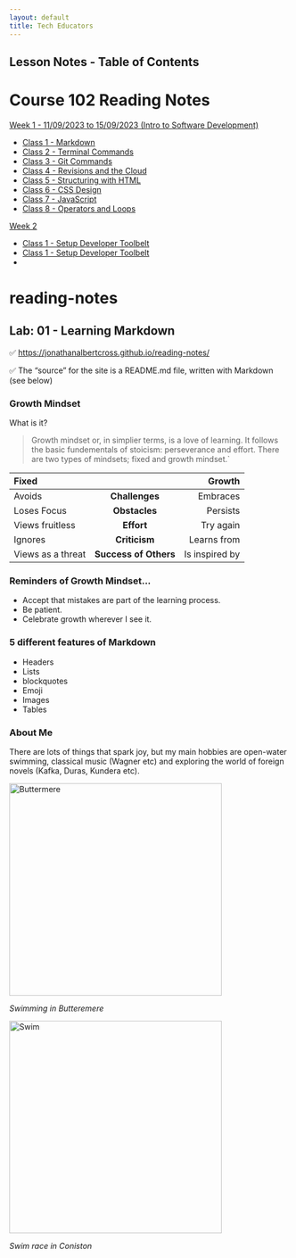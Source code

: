 ```yaml
---
layout: default
title: Tech Educators
---
```


## Lesson Notes - Table of Contents

# Course 102 Reading Notes

[Week 1 - 11/09/2023 to 15/09/2023 (Intro to Software Development)
](#102)

- [Class 1 - Markdown](#102/class-01.md)
- [Class 2 - Terminal Commands](#102/class-02.md)
- [Class 3 - Git Commands](#102/class-03.md)
- [Class 4 - Revisions and the Cloud](#102/class-04.md)
- [Class 5 - Structuring with HTML](#102/class-05.md)
- [Class 6 - CSS Design](#102/class-06.md)
- [Class 7 - JavaScript](#102/class-07.md)
- [Class 8 - Operators and Loops](#102/class-08.md)

[Week 2](#201)
- [Class 1 - Setup Developer Toolbelt](#102/class-02.md)
- [Class 1 - Setup Developer Toolbelt](#102/02_Introduction_To_Web_Development.md)
- 
# reading-notes 
## Lab: 01 - Learning Markdown

✅ https://jonathanalbertcross.github.io/reading-notes/

✅ The “source” for the site is a README.md file, written with Markdown (see below)

### **Growth Mindset**
What is it?

> Growth mindset or, in simplier terms, is a love of learning. It follows the basic fundementals of stoicism: perseverance and effort. There are two types of mindsets; fixed and growth mindset.`

| Fixed          |  | Growth |
|:--- | :----:  |---:|
| Avoids      | **Challenges**  |Embraces    |
| Loses Focus |**Obstacles**    |Persists     |
| Views fruitless   |**Effort**  |Try again    |
| Ignores   |**Criticism**      |Learns from      |
| Views as a threat   |**Success of Others**      |Is inspired by       |

### **Reminders of Growth Mindset**...

- Accept that mistakes are part of the learning process.
- Be patient.
- Celebrate growth wherever I see it.

### **5 different features of Markdown**
- Headers
- Lists
- blockquotes
- Emoji
- Images
- Tables

###  **About Me**
There are lots of things that spark joy, but my main hobbies are open-water swimming, classical music (Wagner etc) and exploring the world of foreign novels (Kafka, Duras, Kundera etc). 

<img width="381" alt="Buttermere" src="https://github.com/JonathanAlbertCross/reading-notes/assets/118997615/932dbb47-8f40-46f3-a183-826b403eac3c">

*Swimming in Butteremere*

<img width="381" alt="Swim" src="https://i.ibb.co/93W8sY4/Col-Coniston-Epic02703.jpg" border="0">

*Swim race in Coniston*


